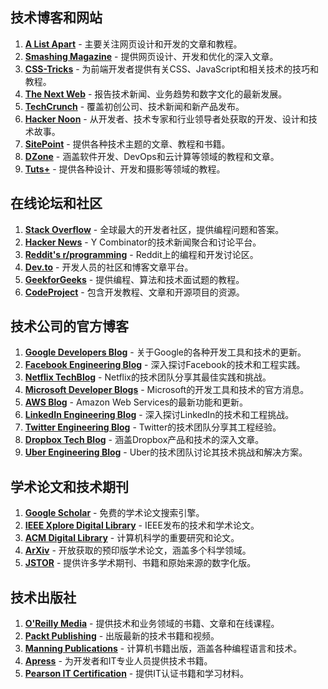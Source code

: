 ## 技术博客和网站

1. [**A List Apart**](https://alistapart.com/) - 主要关注网页设计和开发的文章和教程。
2. [**Smashing Magazine**](https://www.smashingmagazine.com/) - 提供网页设计、开发和优化的深入文章。
3. [**CSS-Tricks**](https://css-tricks.com/) - 为前端开发者提供有关CSS、JavaScript和相关技术的技巧和教程。
4. [**The Next Web**](https://thenextweb.com/) - 报告技术新闻、业务趋势和数字文化的最新发展。
5. [**TechCrunch**](https://techcrunch.com/) - 覆盖初创公司、技术新闻和新产品发布。
6. [**Hacker Noon**](https://hackernoon.com/) - 从开发者、技术专家和行业领导者处获取的开发、设计和技术故事。
7. [**SitePoint**](https://www.sitepoint.com/) - 提供各种技术主题的文章、教程和书籍。
8. [**DZone**](https://dzone.com/) - 涵盖软件开发、DevOps和云计算等领域的教程和文章。
9. [**Tuts+**](https://tutsplus.com/) - 提供各种设计、开发和摄影等领域的教程。

## 在线论坛和社区

1. [**Stack Overflow**](https://stackoverflow.com/) - 全球最大的开发者社区，提供编程问题和答案。
2. [**Hacker News**](https://news.ycombinator.com/) - Y Combinator的技术新闻聚合和讨论平台。
3. [**Reddit's r/programming**](https://www.reddit.com/r/programming/) - Reddit上的编程和开发讨论区。
4. [**Dev.to**](https://dev.to/) - 开发人员的社区和博客文章平台。
5. [**GeekforGeeks**](https://www.geeksforgeeks.org/) - 提供编程、算法和技术面试题的教程。
6. [**CodeProject**](https://www.codeproject.com/) - 包含开发教程、文章和开源项目的资源。

## 技术公司的官方博客

1. [**Google Developers Blog**](https://developers.google.com/web) - 关于Google的各种开发工具和技术的更新。
2. [**Facebook Engineering Blog**](https://engineering.fb.com/) - 深入探讨Facebook的技术和工程实践。
3. [**Netflix TechBlog**](https://netflixtechblog.com/) - Netflix的技术团队分享其最佳实践和挑战。
4. [**Microsoft Developer Blogs**](https://devblogs.microsoft.com/) - Microsoft的开发工具和技术的官方消息。
5. [**AWS Blog**](https://aws.amazon.com/blogs/aws/) - Amazon Web Services的最新功能和更新。
6. [**LinkedIn Engineering Blog**](https://engineering.linkedin.com/blog) - 深入探讨LinkedIn的技术和工程挑战。
7. [**Twitter Engineering Blog**](https://blog.twitter.com/engineering) - Twitter的技术团队分享其工程经验。
8. [**Dropbox Tech Blog**](https://dropbox.tech/) - 涵盖Dropbox产品和技术的深入文章。
9. [**Uber Engineering Blog**](https://eng.uber.com/) - Uber的技术团队讨论其技术挑战和解决方案。

## 学术论文和技术期刊

1. [**Google Scholar**](https://scholar.google.com/) - 免费的学术论文搜索引擎。
2. [**IEEE Xplore Digital Library**](https://ieeexplore.ieee.org/) - IEEE发布的技术和学术论文。
3. [**ACM Digital Library**](https://dl.acm.org/) - 计算机科学的重要研究和论文。
4. [**ArXiv**](https://arxiv.org/) - 开放获取的预印版学术论文，涵盖多个科学领域。
5. [**JSTOR**](https://www.jstor.org/) - 提供许多学术期刊、书籍和原始来源的数字化版。

## 技术出版社

1. [**O'Reilly Media**](https://www.oreilly.com/) - 提供技术和业务领域的书籍、文章和在线课程。
2. [**Packt Publishing**](https://www.packtpub.com/) - 出版最新的技术书籍和视频。
3. [**Manning Publications**](https://www.manning.com/) - 计算机书籍出版，涵盖各种编程语言和技术。
4. [**Apress**](https://www.apress.com/) - 为开发者和IT专业人员提供技术书籍。
5. [**Pearson IT Certification**](https://www.pearsonitcertification.com/) - 提供IT认证书籍和学习材料。